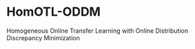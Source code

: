 # HomOTL-ODDM
Homogeneous Online Transfer Learning with Online Distribution Discrepancy Minimization
